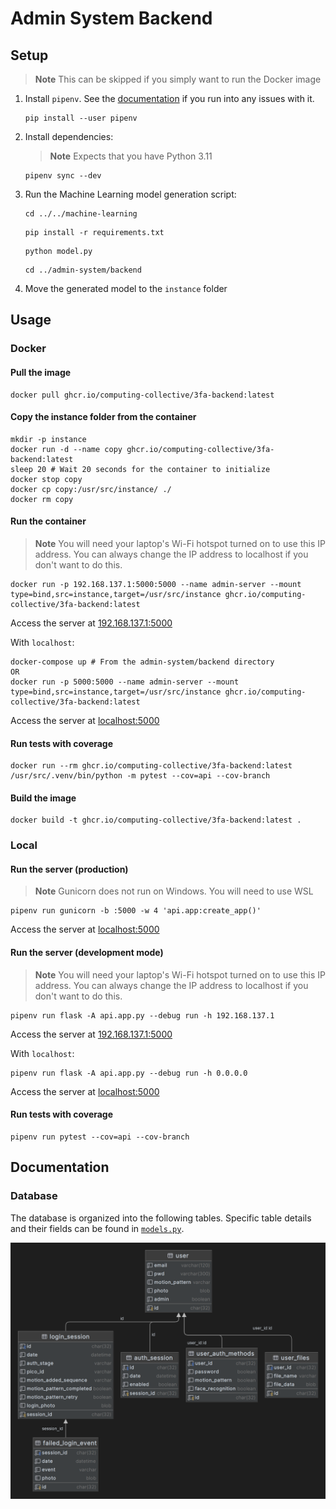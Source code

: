 # Admin System Backend

## Setup

> **Note**
> This can be skipped if you simply want to run the Docker image

1. Install `pipenv`. See the [documentation](https://pipenv.pypa.io/en/latest/) if you run into any issues with it.
   ```shell
   pip install --user pipenv
   ```

2. Install dependencies:
   > **Note**
   > Expects that you have Python 3.11
    ```shell
    pipenv sync --dev
    ```
3. Run the Machine Learning model generation script:
   ```shell
   cd ../../machine-learning
    ```
    ```shell
   pip install -r requirements.txt
   ```
    ```shell
   python model.py
   ```
   ```shell
   cd ../admin-system/backend
   ```
4. Move the generated model to the `instance` folder   

## Usage

### Docker

#### Pull the image
```shell
docker pull ghcr.io/computing-collective/3fa-backend:latest
```

#### Copy the instance folder from the container
```shell
mkdir -p instance
docker run -d --name copy ghcr.io/computing-collective/3fa-backend:latest
sleep 20 # Wait 20 seconds for the container to initialize
docker stop copy
docker cp copy:/usr/src/instance/ ./
docker rm copy
```

#### Run the container
> **Note**
> You will need your laptop's Wi-Fi hotspot turned on to use this IP address. You can always change the IP address to localhost if you don't want to do this.
```shell
docker run -p 192.168.137.1:5000:5000 --name admin-server --mount type=bind,src=instance,target=/usr/src/instance ghcr.io/computing-collective/3fa-backend:latest
```
Access the server at [192.168.137.1:5000](http://192.168.137.1:5000)

With `localhost`:
```shell
docker-compose up # From the admin-system/backend directory
OR
docker run -p 5000:5000 --name admin-server --mount type=bind,src=instance,target=/usr/src/instance ghcr.io/computing-collective/3fa-backend:latest
```
Access the server at [localhost:5000](http://localhost:5000)

#### Run tests with coverage
```shell
docker run --rm ghcr.io/computing-collective/3fa-backend:latest /usr/src/.venv/bin/python -m pytest --cov=api --cov-branch
```

#### Build the image
```shell
docker build -t ghcr.io/computing-collective/3fa-backend:latest .
```

### Local

#### Run the server (production)
> **Note**
> Gunicorn does not run on Windows. You will need to use WSL
```shell
pipenv run gunicorn -b :5000 -w 4 'api.app:create_app()'
```
Access the server at [localhost:5000](http://localhost:5000)

#### Run the server (development mode)
> **Note**
> You will need your laptop's Wi-Fi hotspot turned on to use this IP address. You can always change the IP address to localhost if you don't want to do this.
```shell
pipenv run flask -A api.app.py --debug run -h 192.168.137.1
```
Access the server at [192.168.137.1:5000](http://192.168.137.1:5000)


With `localhost`:
```shell
pipenv run flask -A api.app.py --debug run -h 0.0.0.0
```
Access the server at [localhost:5000](http://localhost:5000)

#### Run tests with coverage
```shell
pipenv run pytest --cov=api --cov-branch
```

## Documentation

### Database

The database is organized into the following tables. Specific table details and their fields can be found in [`models.py`](api/models.py).

![img.png](images/database-diagram.png)
